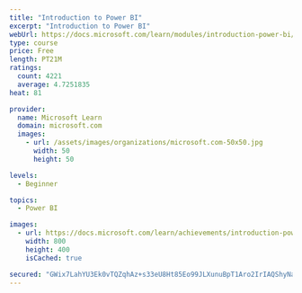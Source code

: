 ```yaml
---
title: "Introduction to Power BI"
excerpt: "Introduction to Power BI"
webUrl: https://docs.microsoft.com/learn/modules/introduction-power-bi/
type: course
price: Free
length: PT21M
ratings:
  count: 4221
  average: 4.7251835
heat: 81

provider:
  name: Microsoft Learn
  domain: microsoft.com
  images:
    - url: /assets/images/organizations/microsoft.com-50x50.jpg
      width: 50
      height: 50

levels:
  - Beginner

topics:
  - Power BI

images:
  - url: https://docs.microsoft.com/learn/achievements/introduction-power-bi-social.png
    width: 800
    height: 400
    isCached: true

secured: "GWix7LahYU3Ek0vTQZqhAz+s33eU8Ht85Eo99JLXunuBpT1Aro2IrIAQShyNa2b3huEmIvDc4i/Z3xjJtYFWtw4ruBszHopBvgWlf4kq0INxyiV8FP0weUoFIg++NNin6sd4GdYYMI7SIz+oW8uoHmbMnmV3VkQuJJ/mChCyd7aNBssJeO4I7BTi0vcTvlX74q+a7oH9QVx0NeZRivagS+NjUnyykR93X966m2fdLsvT3X62z8ySqCBIeBo8Ff4gt06GyCPHc97TKO9kOR4oC2cIz3HFuMpWLLGYjOGhBywolxnuTlkQeq3Y2Z7HhCGIyfK8LpPZ9MaKo6dXel54DxFaFd7aylgRRBdF3rS+aGzQMPLNw+qPKZlVsOdGnva960JdzGPpb1+jANdZmvP/bcMRuG/PoKp1k4I7rL58MWE=;2iZyGmA4vl/koTRzs4gKpA=="
---
```


